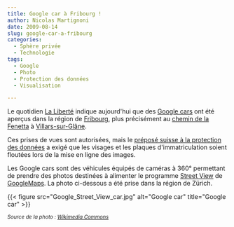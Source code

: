 ```yaml
---
title: Google car à Fribourg !
author: Nicolas Martignoni
date: 2009-08-14
slug: google-car-a-fribourg
categories:
  - Sphère privée
  - Technologie
tags:
  - Google
  - Photo
  - Protection des données
  - Visualisation

---
```

Le quotidien [La Liberté][1] indique aujourd'hui que des [Google cars][2] ont été aperçus dans la région de [Fribourg][3], plus précisément au [chemin de la Fenetta][4] à [Villars-sur-Glâne][5].

Ces prises de vues sont autorisées, mais le [préposé suisse à la protection des données][6] a exigé que les visages et les plaques d'immatriculation soient floutées lors de la mise en ligne des images.

Les Google cars sont des véhicules équipés de caméras à 360° permettant de prendre des photos destinées à alimenter le programme [Street View][7] de [GoogleMaps][8]. La photo ci-dessous a été prise dans la région de Zürich.

{{< figure src="Google_Street_View_car.jpg" alt="Google car" title="Google car" >}}

_<small>Source de la photo : [Wikimedia Commons](https://en.wikipedia.org/wiki/File:Google_Street_View_car_Switzerland.jpg)</small>_

 [1]: https://www.laliberte.ch/
 [2]: https://duckduckgo.com/?q=Google+maps+car&iax=images&ia=images#
 [3]: https://www.ville-fribourg.ch
 [4]: https://www.openstreetmap.org/query?lat=46.79554&lon=7.12782
 [5]: https://www.villars-sur-glane.ch/
 [6]: https://www.edoeb.admin.ch/edoeb/fr/home.html
 [7]: https://maps.google.com/help/maps/streetview/
 [8]: https://maps.google.com/

<!--more-->
